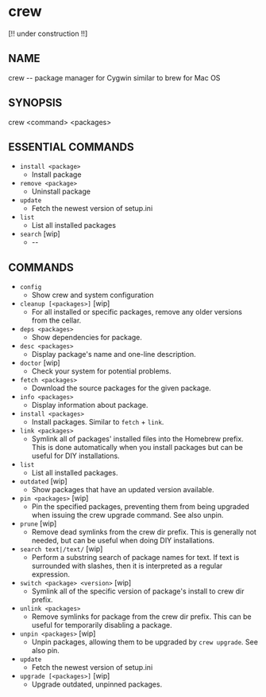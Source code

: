 # crew

[!! under construction !!]

NAME
----
crew -- package manager for Cygwin similar to brew for Mac OS

SYNOPSIS
--------
crew <command\> <packages\>

ESSENTIAL COMMANDS
------------------

- `install <package>`
    - Install package
- `remove <package>`
    - Uninstall package
- `update`
    - Fetch the newest version of setup.ini
- `list`
    - List all installed packages
- `search` [wip]
    - \--

COMMANDS
--------

- `config`
    - Show crew and system configuration
- `cleanup [<packages>]` [wip]
    - For all installed or specific packages, remove any older versions from the cellar.
- `deps <packages>`
    - Show dependencies for package.
- `desc <packages>`
    - Display package's name and one-line description.
- `doctor` [wip]
    - Check your system for potential problems.
- `fetch <packages>`
    - Download the source packages for the given package.
- `info <packages>`
    - Display information about package.
- `install <packages>`
    - Install packages. Similar to `fetch` + `link`.
- `link <packages>`
    - Symlink all of packages' installed files into the Homebrew prefix.
      This is done automatically when you install packages 
      but can be useful for DIY installations.
- `list`
    - List all installed packages.
- `outdated` [wip]
    - Show packages that have an updated version available.
- `pin <packages>` [wip]
    - Pin the specified packages, preventing them from being upgraded
      when issuing the crew upgrade command. See also unpin.
- `prune` [wip]
    - Remove dead symlinks from the crew dir prefix. This is generally
      not needed, but can be useful when doing DIY installations.
- `search text|/text/` [wip]
    - Perform a substring search of package names for text. If text is
      surrounded with slashes, then it is interpreted as a regular
      expression.
- `switch <package> <version>` [wip]
    - Symlink all of the specific version of package's install to crew
      dir prefix.
- `unlink <packages>`
    - Remove symlinks for package from the crew dir prefix. This can
      be useful for temporarily disabling a package.
- `unpin <packages>` [wip]
    - Unpin packages, allowing them to be upgraded by `crew upgrade`.
      See also pin.
- `update`
    - Fetch the newest version of setup.ini
- `upgrade [<packages>]` [wip]
    - Upgrade outdated, unpinned packages.


